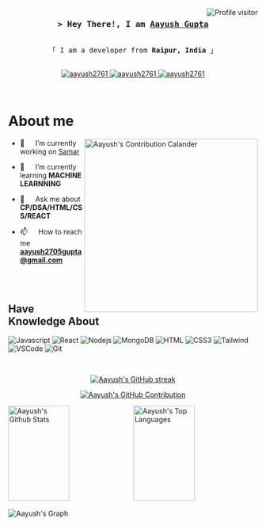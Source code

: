 <a href="https://komarev.com/ghpvc/?username=aayush2761">
  <img align="right" src="https://komarev.com/ghpvc/?username=aayush2761&label=Visitors&color=0e75b6&style=flat" alt="Profile visitor" />
</a>


<!-- Intro  -->
<h3 align="center">
        <samp>&gt; Hey There!, I am
                <b><a target="_blank" href="#">Aayush Gupta</a></b>
        </samp>
</h3>


<p align="center"> 
  <samp>
    <br>
    「 I am a developer from <b>Raipur, India</b> 」
    <br>
    <br>
  </samp>
</p>

<p align="center">
 <!-- <a href="" target="blank">
  <img src="https://img.shields.io/badge/Website-DC143C?style=for-the-badge&logo=medium&logoColor=white" alt="aayush2761" />
 </a> -->
 <a href="https://linkedin.com/in/aayush-gupta-020284263/" target="_blank">
  <img src="https://img.shields.io/badge/LinkedIn-0077B5?style=for-the-badge&logo=linkedin&logoColor=white" alt="aayush2761"/>
 </a>
  
<a href="https://mail.google.com/mail/?view=cm&fs=1&to=aayush2761@gmail.com" target="_blank">
  <img src="https://img.shields.io/badge/Gmail-D14836?style=for-the-badge&logo=gmail&logoColor=white" alt="aayush2761"/>
</a>


 <a href="https://instagram.com/_.aayush.gupta._" target="_blank">
  <img src="https://img.shields.io/badge/Instagram-fe4164?style=for-the-badge&logo=instagram&logoColor=white" alt="aayush2761" />
 </a>
 
</p>
<br />

<!-- About Section -->
 # About me
 
<p>
 <img align="right" width="350" src="https://ssr-contributions-svg.vercel.app/_/aayush2761?chart=3dbar&gap=0.6&scale=2&gradient=true&animation=wave&animation_duration=10&format=svg&weeks=10&theme=yellow_wine&widget_size=medium&dark=true" alt="Aayush's Contribution Calander" />

  - 🔭 &emsp; I’m currently working on [Samar](https://github.com/Samar-NITRR/Samar-2k25)

  - 🌱 &emsp; I’m currently learning **MACHINE LEARNNING**

  - 💬 &emsp; Ask me about **CP/DSA/HTML/CSS/REACT**

  - 📫 &emsp; How to reach me **aayush2705gupta@gmail.com**

</p>

<br/>
<br/>

## Have Knowledge About

![Javascript](https://img.shields.io/badge/Javascript-F0DB4F?style=for-the-badge&labelColor=black&logo=javascript&logoColor=F0DB4F)
![React](https://img.shields.io/badge/-React-61DBFB?style=for-the-badge&labelColor=black&logo=react&logoColor=61DBFB)
![Nodejs](https://img.shields.io/badge/Nodejs-3C873A?style=for-the-badge&labelColor=black&logo=node.js&logoColor=3C873A)
![MongoDB](https://img.shields.io/badge/MongoDB-4EA94B?style=for-the-badge&logo=mongodb&logoColor=white)
![HTML](https://img.shields.io/badge/HTML5-E34F26?style=for-the-badge&logo=html5&logoColor=white)
![CSS3](https://img.shields.io/badge/CSS3-1572B6?style=for-the-badge&logo=css3&logoColor=white)
![Tailwind](https://img.shields.io/badge/Tailwind_CSS-092749?style=for-the-badge&logo=tailwindcss&logoColor=06B6D4&labelColor=000000)
![VSCode](https://img.shields.io/badge/Visual_Studio-0078d7?style=for-the-badge&logo=visual%20studio&logoColor=white)
![Git](https://img.shields.io/badge/Git-F05032?style=for-the-badge&logo=git&logoColor=white)

<br/>


<p align="center">
  <a href="https://github.com/aayush2761">
    <img src="https://github-readme-streak-stats.herokuapp.com/?user=aayush2761&theme=radical&border=7F3FBF&background=0D1117" alt="Aayush's GitHub streak"/>
  </a>
</p>

<p align="center">
  <a href="https://github.com/aayush2761">
    <img src="https://github-profile-summary-cards.vercel.app/api/cards/profile-details?username=aayush2761&theme=radical" alt="Aayush's GitHub Contribution"/>
  </a>
</p>



<a> 
    <a href="https://github.com/aayush2761"><img alt="Aayush's Github Stats" src="https://denvercoder1-github-readme-stats.vercel.app/api?username=aayush2761&show_icons=true&count_private=true&theme=react&border_color=7F3FBF&bg_color=0D1117&title_color=F85D7F&icon_color=F8D866" height="192px" width="49.5%"/></a>
  <a href="https://github.com/aayush2761"><img alt="Aayush's Top Languages" src="https://denvercoder1-github-readme-stats.vercel.app/api/top-langs/?username=aayush2761&langs_count=8&layout=compact&theme=react&border_color=7F3FBF&bg_color=0D1117&title_color=F85D7F&icon_color=F8D866" height="192px" width="49.5%"/></a>
  <br/>
</a>


![Aayush's Graph](https://github-readme-activity-graph.vercel.app/graph?username=aayush2761&custom_title=Aayush%20GitHub%20Activity%20Graph&bg_color=0D1117&color=7F3FBF&line=7F3FBF&point=7F3FBF&area_color=FFFFFF&title_color=FFFFFF&area=true)

